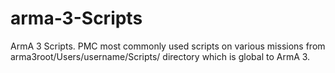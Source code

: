 # arma-3-Scripts

ArmA 3 Scripts. PMC most commonly used scripts on various missions from arma3root/Users/username/Scripts/ directory which is global to ArmA 3.
